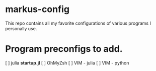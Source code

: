 # markus-config
This repo contains all my favorite configurations of various programs I personally use.

# Program preconfigs to add.
[ ] julia **startup.jl**
[ ] OhMyZsh
[ ] VIM - julia
[ ] VIM - python
